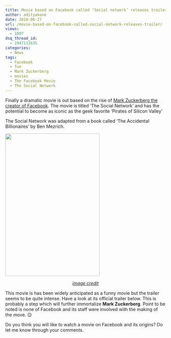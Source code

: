 ```yaml
---
title: Movie based on Facebook called ‘Social network’ releases trailer
author: adityakane
date: 2010-06-27
url: /movie-based-on-facebook-called-social-network-releases-trailer/
views:
  - 1097
dsq_thread_id:
  - 2947111635
categories:
  - News
tags:
  - Facebook
  - fun
  - Mark Zuckerberg
  - movies
  - The Facebook Movie
  - The Social Network
---
```

Finally a dramatic movie is out based on the rise of <a href="http://fbknol.com/facebook-creator-was-in-pune-india/" onclick="_gaq.push(['_trackEvent', 'outbound-article', 'http://fbknol.com/facebook-creator-was-in-pune-india/', 'Mark Zuckerberg the creator of Facebook']);" title="Mark Zuckerberg the creator of Facebook">Mark Zuckerberg the creator of Facebook</a>. The movie is titled &#8216;The Social Network&#8217; and has the potential to become as iconic as the geek favorite &#8216;Pirates of Silicon Valley&#8217;

The Social Network was adapted from a book called &#8216;The Accidental Billionaires&#8217; by Ben Mezrich.

<a href="http://fbknol.com/movie-based-on-facebook-called-social-network-releases-trailer/the_social_network/" onclick="_gaq.push(['_trackEvent', 'outbound-article', 'http://fbknol.com/movie-based-on-facebook-called-social-network-releases-trailer/the_social_network/', '']);" rel="attachment wp-att-1920"><img class="aligncenter size-full  wp-image-53849" src="http://cdn.devilsworkshop.org/files/2010/06/the_social_network.png" alt="" width="296" height="448" /></a>

<p style="text-align: center">
  <a href="http://www.imdb.com/title/tt1285016/" onclick="_gaq.push(['_trackEvent', 'outbound-article', 'http://www.imdb.com/title/tt1285016/', 'image credit']);" ><em>image credit</em></a>
</p>

This movie is has been widely anticipated as a funny movie but the trailer seems to be quite intense. Have a look at its official trailer below. This is probably a step which will further immortalize **Mark Zuckerberg**. Point to be noted is none of Facebook and its staff were involved with the making of the move. 😉

Do you think you will like to watch a movie on Facebook and its origins? Do let me know through your comments.
